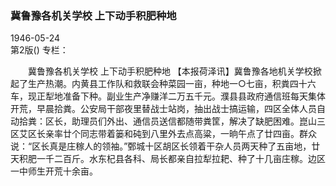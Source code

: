 ### 冀鲁豫各机关学校  上下动手积肥种地  

1946-05-24  
第2版()
专栏：

　　冀鲁豫各机关学校
    上下动手积肥种地
    【本报荷泽讯】冀鲁豫各地机关学校掀起了生产热潮。内黄县工作队和救联会种菜园一亩，种地一○七亩，积粪四十六车，现正犁地准备下种。副业生产净赚洋二万五千元。濮县县政府通信班每天集体开荒，早晨拾粪。公安局干部夜里替战士站岗，抽出战士搞运输，四区全体人员自动拾粪：区长，助理员们外出、通信员送信都随带粪筐，解决了缺肥困难。崑山三区艾区长亲率廿个同志带着篓和砘到八里外去点高粱，一晌午点了廿四亩。群众说：“区长真是庄稼人的领袖。”鄄城十区胡区长领着干杂人员两天种了五亩地，廿天积肥一千二百斤。水东杞县各科、局长都亲自拉犁拉耙、种了十几亩庄稼。边区一中师生开荒十余亩。  
